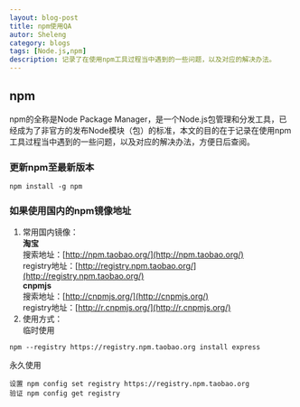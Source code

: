 ```yaml
---
layout: blog-post
title: npm使用QA
autor: Sheleng
category: blogs
tags: [Node.js,npm]
description: 记录了在使用npm工具过程当中遇到的一些问题，以及对应的解决办法。
---
```

## npm
npm的全称是Node Package Manager，是一个Node.js包管理和分发工具，已经成为了非官方的发布Node模块（包）的标准，本文的目的在于记录在使用npm工具过程当中遇到的一些问题，以及对应的解决办法，方便日后查阅。

### 更新npm至最新版本 
```
npm install -g npm
``` 

### 如果使用国内的npm镜像地址
1. 常用国内镜像：  
**淘宝**    
搜索地址：[http://npm.taobao.org/](http://npm.taobao.org/)  
registry地址：[http://registry.npm.taobao.org/](http://registry.npm.taobao.org/)   
**cnpmjs**   
搜索地址：[http://cnpmjs.org/](http://cnpmjs.org/)   
registry地址：[http://r.cnpmjs.org/](http://r.cnpmjs.org/)   
2. 使用方式：   
临时使用  
```
npm --registry https://registry.npm.taobao.org install express
```
永久使用   
```
设置 npm config set registry https://registry.npm.taobao.org
验证 npm config get registry 
```